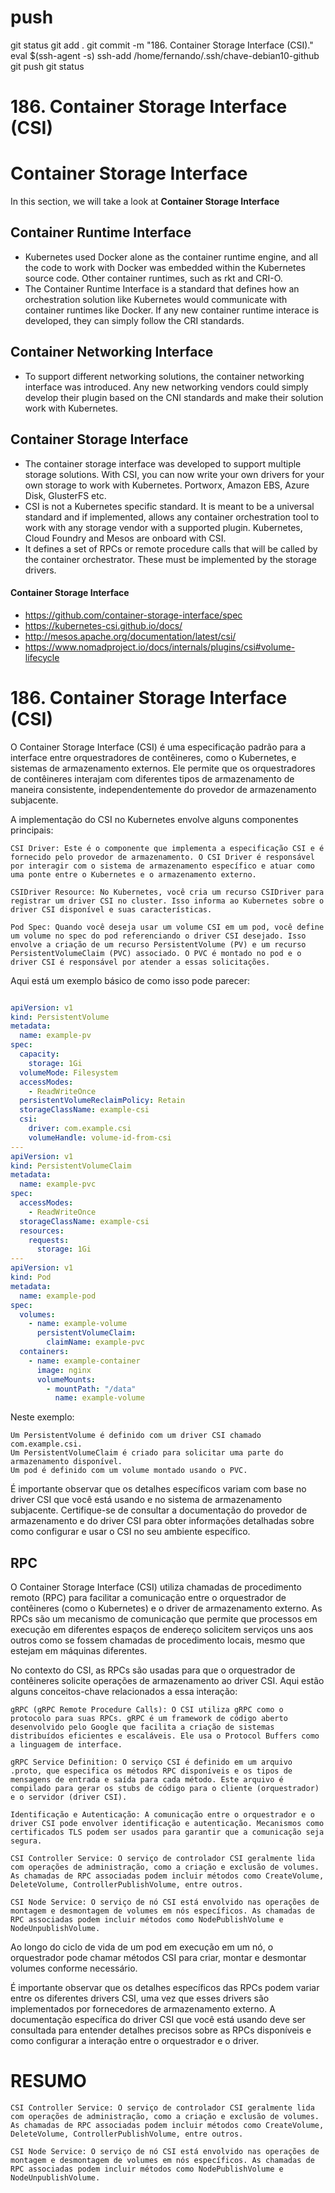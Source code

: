 
# ###################################################################################################################### 
# ###################################################################################################################### 
# ###################################################################################################################### 
# ###################################################################################################################### 
# ###################################################################################################################### 
#  push

git status
git add .
git commit -m "186. Container Storage Interface (CSI)."
eval $(ssh-agent -s)
ssh-add /home/fernando/.ssh/chave-debian10-github
git push
git status



# ###################################################################################################################### 
# ###################################################################################################################### 
# ###################################################################################################################### 
# ###################################################################################################################### 
# ###################################################################################################################### 
# 186. Container Storage Interface (CSI)

# Container Storage Interface

In this section, we will take a look at **Container Storage Interface**

## Container Runtime Interface

- Kubernetes used Docker alone as the container runtime engine, and all the code to work with Docker was embedded within the Kubernetes source code. Other container runtimes, such as rkt and CRI-O.
- The Container Runtime Interface is a standard that defines how an orchestration solution like Kubernetes would communicate with container runtimes like Docker. If any new container runtime interace is developed, they can simply follow the CRI standards.


## Container Networking Interface

- To support different networking solutions, the container networking interface was introduced. Any new networking vendors could simply develop their plugin based on the CNI standards and make their solution work with Kubernetes.


## Container Storage Interface

- The container storage interface was developed to support multiple storage solutions. With CSI, you can now write your own drivers for your own storage to work with Kubernetes. Portworx, Amazon EBS, Azure Disk, GlusterFS etc.
- CSI is not a Kubernetes specific standard. It is meant to be a universal standard and if implemented, allows any container orchestration tool to work with any storage vendor with a supported plugin. Kubernetes, Cloud Foundry and Mesos are onboard with CSI.
- It defines a set of RPCs or remote procedure calls that will be called by the container orchestrator. These must be implemented by the storage drivers.


#### Container Storage Interface 

- https://github.com/container-storage-interface/spec
- https://kubernetes-csi.github.io/docs/
- http://mesos.apache.org/documentation/latest/csi/
- https://www.nomadproject.io/docs/internals/plugins/csi#volume-lifecycle





# ###################################################################################################################### 
# ###################################################################################################################### 
# ###################################################################################################################### 
# ###################################################################################################################### 
# ###################################################################################################################### 
# 186. Container Storage Interface (CSI)

O Container Storage Interface (CSI) é uma especificação padrão para a interface entre orquestradores de contêineres, como o Kubernetes, e sistemas de armazenamento externos. Ele permite que os orquestradores de contêineres interajam com diferentes tipos de armazenamento de maneira consistente, independentemente do provedor de armazenamento subjacente.

A implementação do CSI no Kubernetes envolve alguns componentes principais:

    CSI Driver: Este é o componente que implementa a especificação CSI e é fornecido pelo provedor de armazenamento. O CSI Driver é responsável por interagir com o sistema de armazenamento específico e atuar como uma ponte entre o Kubernetes e o armazenamento externo.

    CSIDriver Resource: No Kubernetes, você cria um recurso CSIDriver para registrar um driver CSI no cluster. Isso informa ao Kubernetes sobre o driver CSI disponível e suas características.

    Pod Spec: Quando você deseja usar um volume CSI em um pod, você define um volume no spec do pod referenciando o driver CSI desejado. Isso envolve a criação de um recurso PersistentVolume (PV) e um recurso PersistentVolumeClaim (PVC) associado. O PVC é montado no pod e o driver CSI é responsável por atender a essas solicitações.

Aqui está um exemplo básico de como isso pode parecer:

~~~~yaml

apiVersion: v1
kind: PersistentVolume
metadata:
  name: example-pv
spec:
  capacity:
    storage: 1Gi
  volumeMode: Filesystem
  accessModes:
    - ReadWriteOnce
  persistentVolumeReclaimPolicy: Retain
  storageClassName: example-csi
  csi:
    driver: com.example.csi
    volumeHandle: volume-id-from-csi
---
apiVersion: v1
kind: PersistentVolumeClaim
metadata:
  name: example-pvc
spec:
  accessModes:
    - ReadWriteOnce
  storageClassName: example-csi
  resources:
    requests:
      storage: 1Gi
---
apiVersion: v1
kind: Pod
metadata:
  name: example-pod
spec:
  volumes:
    - name: example-volume
      persistentVolumeClaim:
        claimName: example-pvc
  containers:
    - name: example-container
      image: nginx
      volumeMounts:
        - mountPath: "/data"
          name: example-volume
~~~~

Neste exemplo:

    Um PersistentVolume é definido com um driver CSI chamado com.example.csi.
    Um PersistentVolumeClaim é criado para solicitar uma parte do armazenamento disponível.
    Um pod é definido com um volume montado usando o PVC.

É importante observar que os detalhes específicos variam com base no driver CSI que você está usando e no sistema de armazenamento subjacente. Certifique-se de consultar a documentação do provedor de armazenamento e do driver CSI para obter informações detalhadas sobre como configurar e usar o CSI no seu ambiente específico.


## RPC

O Container Storage Interface (CSI) utiliza chamadas de procedimento remoto (RPC) para facilitar a comunicação entre o orquestrador de contêineres (como o Kubernetes) e o driver de armazenamento externo. As RPCs são um mecanismo de comunicação que permite que processos em execução em diferentes espaços de endereço solicitem serviços uns aos outros como se fossem chamadas de procedimento locais, mesmo que estejam em máquinas diferentes.

No contexto do CSI, as RPCs são usadas para que o orquestrador de contêineres solicite operações de armazenamento ao driver CSI. Aqui estão alguns conceitos-chave relacionados a essa interação:

    gRPC (gRPC Remote Procedure Calls): O CSI utiliza gRPC como o protocolo para suas RPCs. gRPC é um framework de código aberto desenvolvido pelo Google que facilita a criação de sistemas distribuídos eficientes e escaláveis. Ele usa o Protocol Buffers como a linguagem de interface.

    gRPC Service Definition: O serviço CSI é definido em um arquivo .proto, que especifica os métodos RPC disponíveis e os tipos de mensagens de entrada e saída para cada método. Este arquivo é compilado para gerar os stubs de código para o cliente (orquestrador) e o servidor (driver CSI).

    Identificação e Autenticação: A comunicação entre o orquestrador e o driver CSI pode envolver identificação e autenticação. Mecanismos como certificados TLS podem ser usados para garantir que a comunicação seja segura.

    CSI Controller Service: O serviço de controlador CSI geralmente lida com operações de administração, como a criação e exclusão de volumes. As chamadas de RPC associadas podem incluir métodos como CreateVolume, DeleteVolume, ControllerPublishVolume, entre outros.

    CSI Node Service: O serviço de nó CSI está envolvido nas operações de montagem e desmontagem de volumes em nós específicos. As chamadas de RPC associadas podem incluir métodos como NodePublishVolume e NodeUnpublishVolume.

Ao longo do ciclo de vida de um pod em execução em um nó, o orquestrador pode chamar métodos CSI para criar, montar e desmontar volumes conforme necessário.

É importante observar que os detalhes específicos das RPCs podem variar entre os diferentes drivers CSI, uma vez que esses drivers são implementados por fornecedores de armazenamento externo. A documentação específica do driver CSI que você está usando deve ser consultada para entender detalhes precisos sobre as RPCs disponíveis e como configurar a interação entre o orquestrador e o driver.








# ###################################################################################################################### 
# ###################################################################################################################### 
# ###################################################################################################################### 
# ###################################################################################################################### 
# ###################################################################################################################### 
# RESUMO

    CSI Controller Service: O serviço de controlador CSI geralmente lida com operações de administração, como a criação e exclusão de volumes. As chamadas de RPC associadas podem incluir métodos como CreateVolume, DeleteVolume, ControllerPublishVolume, entre outros.

    CSI Node Service: O serviço de nó CSI está envolvido nas operações de montagem e desmontagem de volumes em nós específicos. As chamadas de RPC associadas podem incluir métodos como NodePublishVolume e NodeUnpublishVolume.
